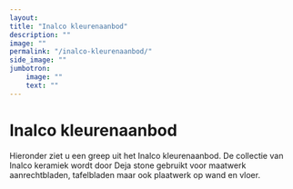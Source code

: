 ```yaml
---
layout: 
title: "Inalco kleurenaanbod"
description: ""
image: ""
permalink: "/inalco-kleurenaanbod/"
side_image: ""
jumbotron:
    image: ""
    text: ""
---
```



# Inalco kleurenaanbod

Hieronder ziet u een greep uit het Inalco kleurenaanbod. De collectie van Inalco keramiek wordt door Deja stone gebruikt voor maatwerk aanrechtbladen, tafelbladen maar ook plaatwerk op wand en vloer.